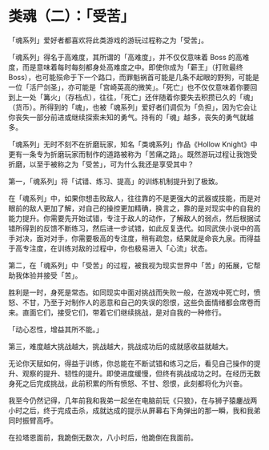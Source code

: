 # 类魂（二）：「受苦」

「魂系列」爱好者都喜欢将此类游戏的游玩过程称之为「受苦」。

「魂系列」得名于高难度，其所谓的「高难度」，并不仅仅意味着 Boss 的高难度，而是意味着每时每刻都身处高难度之中。即使你成为「薪王」（打败最终 Boss），也可能殒命于下一个路口，而罪魁祸首可能是几条不起眼的野狗，可能是一位「活尸剑圣」，亦可能是「宫崎英高的微笑」。「死亡」也不仅仅意味着你要回到上一处「篝火」（存档点），往往，「死亡」还伴随着你要失去积攒已久的「魂」（货币）。所得到的「魂」，也被「魂系列」爱好者们调侃为「负担」，因为它会让你丧失一部分前进或继续探索未知的勇气。持有的「魂」越多，丧失的勇气就越多。

「魂系列」无时不刻不在折磨玩家，知名「类魂系列」作品《Hollow Knight》中更有一条专为折磨玩家而制作的道路被称为「苦痛之路」。既然游玩过程让我饱受折磨，以至于被称之为「受苦」，可为什么我还是享受其中？

第一，「魂系列」将「试错、练习、提高」的训练机制提升到了极致。

在「魂系列」中，如果你想击败敌人，往往靠的不是更强大的武器或技能，而是对眼前的敌人更加了解，对自己的操控更加精确，换言之，靠的是对现实中的自我的能力提升。你需要先开始试错，专注于敌人的动作，了解敌人的弱点，然后根据试错所得到的反馈不断练习，然后进一步试错，如此反复迭代。如同武侠小说中的高手对决，面对对手，你需要极高的专注度，稍有疏忽，结果就是命丧九泉。而得益于高专注度，在训练对敌的过程中，你也极易进入「心流」状态。

第二，在「魂系列」中「受苦」的过程，被我视为现实世界中「苦」的拓展，它帮助我体验并接受「苦」。

胜利是一时，身死是常态。如同现实中面对挑战而失败一般，在游戏中死亡时，愤怒、不甘，乃至于对制作人的恶意和自己的失误的怨恨，这些负面情绪都会席卷而来。直面它们，接受它们，带着它们继续挑战，是对自我的一种修行。

「动心忍性，增益其所不能。」

第三，难度越大挑战越大，挑战越大，挑战成功后的成就感收益就越大。

无论你天赋如何，得益于训练，你总能在不断试错和练习之后，看见自己操作的提升、观察的提升、韧性的提升。即使进度缓慢，但终有挑战成功之时。在经历无数身死之后完成挑战，此前积累的所有愤怒、不甘、怨恨，此刻都将化为兴奋。

我至今仍然记得，几年前我和我弟一起坐在电脑前玩《只狼》，在与狮子猿鏖战两小时之后，终于完成击杀，成就达成的提示从屏幕右下角弹出的那一瞬，我和我弟同时振臂高呼。

在拉塔恩面前，我跪倒无数次，八小时后，他跪倒在我面前。
